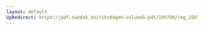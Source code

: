 ```yaml
---
layout: default
UpRedirect: https://pdf.swedeb.se/riksdagen-volumeG-pdf/199798/reg_199798/reg_199798_0356.pdf
---
```

